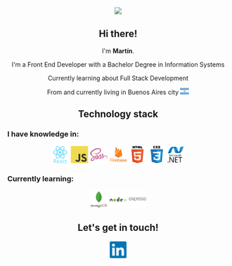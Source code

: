 <section>
	<div id="header" align="center">
		<img width="150" src="https://media.giphy.com/media/jdPMeyv9rn0hZHh8n9/giphy.gif"/>
	</div>
	<div align="center">
		<h1> Hi there! </h1>
		<p>I'm <b>Martín</b>.</p>
		<p>I'm a Front End Developer with a Bachelor Degree in Information Systems</p>
		<p>Currently learning about Full Stack Development</p>
		<p>From and currently living in Buenos Aires city <img src="https://raw.githubusercontent.com/lipis/flag-icons/6ace9c47679ff2eb91cbc793fa8f922af32e3320/flags/4x3/ar.svg" width="20"/></p>
	</div>
</section>

<section>
	<div align="center">
		<h2>Technology stack</h2>
	</div>
	<h3>I have knowledge in:</h3>
	<div align="center">
		<img src="https://raw.githubusercontent.com/devicons/devicon/1119b9f84c0290e0f0b38982099a2bd027a48bf1/icons/react/react-original-wordmark.svg" title="React" alt="React" width="40" height="40"/>
		<img src="https://raw.githubusercontent.com/devicons/devicon/1119b9f84c0290e0f0b38982099a2bd027a48bf1/icons/javascript/javascript-original.svg" title="Javascript" alt="js" width="40" height="40"/>
		<img src="https://raw.githubusercontent.com/devicons/devicon/1119b9f84c0290e0f0b38982099a2bd027a48bf1/icons/sass/sass-original.svg" title="SASS" alt="sass" width="40" height="40"/>
		<img src="https://raw.githubusercontent.com/devicons/devicon/1119b9f84c0290e0f0b38982099a2bd027a48bf1/icons/firebase/firebase-plain-wordmark.svg" title="Firebase" alt="firebase" width="40" height="40"/>
		<img src="https://raw.githubusercontent.com/devicons/devicon/1119b9f84c0290e0f0b38982099a2bd027a48bf1/icons/html5/html5-original-wordmark.svg" title="HTML5" alt="html" width="40" height="40"/>
		<img src="https://raw.githubusercontent.com/devicons/devicon/1119b9f84c0290e0f0b38982099a2bd027a48bf1/icons/css3/css3-original-wordmark.svg" title="CSS3" alt="css3" width="40" height="40"/>
		<img src="https://raw.githubusercontent.com/devicons/devicon/1119b9f84c0290e0f0b38982099a2bd027a48bf1/icons/dot-net/dot-net-original-wordmark.svg" title="DotNet" alt="dotnet" width="40" height="40"/>
	</div>
	<h3>Currently learning:</h3>
	<div align="center">
		<img src="https://raw.githubusercontent.com/devicons/devicon/1119b9f84c0290e0f0b38982099a2bd027a48bf1/icons/mongodb/mongodb-original-wordmark.svg" alt="mongodb" width="40" height="40"/>
		<img src="https://raw.githubusercontent.com/devicons/devicon/1119b9f84c0290e0f0b38982099a2bd027a48bf1/icons/nodejs/nodejs-original-wordmark.svg" alt="nodejs" width="40" height="40"/>
		<img src="https://raw.githubusercontent.com/devicons/devicon/1119b9f84c0290e0f0b38982099a2bd027a48bf1/icons/express/express-original-wordmark.svg" title="Express.js" alt="express" width="40" height="40"/>
	</div>
</section>

<section>
	<div align="center">
		<h2>Let's get in touch!</h2>
		<a href="https://www.linkedin.com/in/martinlpacheco">
			<img src="https://raw.githubusercontent.com/devicons/devicon/1119b9f84c0290e0f0b38982099a2bd027a48bf1/icons/linkedin/linkedin-original.svg" title="LinkedIn" alt="linkedin" height="40" width="40"/>
		</a>
	</div>
</section>
